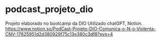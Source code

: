 # podcast_projeto_dio
Projeto elaborado no bootcamp da DIO
Utilizado chatGPT, Notion.
https://www.notion.so/PodCast-Projeto-DIO-Comunica-o-N-o-Violenta-CNV-17825951d2d380929f75c13e380c3df8?pvs=4

